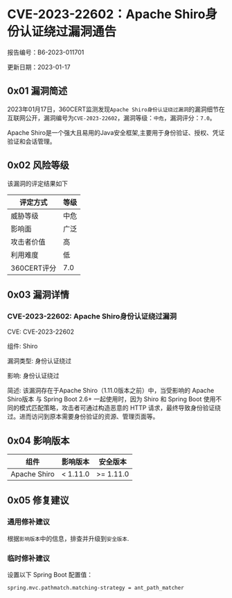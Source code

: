 # CVE-2023-22602：Apache Shiro身份认证绕过漏洞通告

报告编号：B6-2023-011701

更新日期：2023-01-17

## 0x01  漏洞简述

2023年01月17日，360CERT监测发现`Apache Shiro身份认证绕过漏洞`的漏洞细节在互联网公开，漏洞编号为`CVE-2023-22602`，漏洞等级：`中危`，漏洞评分：`7.0`。

Apache Shiro是一个强大且易用的Java安全框架,主要用于身份验证、授权、凭证验证和会话管理。

## 0x02  风险等级

该漏洞的评定结果如下

| 评定方式    | 等级 |
| ----------- | ---- |
| 威胁等级    | 中危 |
| 影响面      | 广泛 |
| 攻击者价值  | 高   |
| 利用难度    | 低   |
| 360CERT评分 | 7.0  |

## 0x03  漏洞详情

### CVE-2023-22602: Apache Shiro身份认证绕过漏洞

CVE: CVE-2023-22602

组件: Shiro

漏洞类型: 身份认证绕过

影响: 身份认证绕过

简述: 该漏洞存在于Apache Shiro（1.11.0版本之前）中，当受影响的 Apache Shiro版本 与 Spring Boot 2.6+ 一起使用时，因为 Shiro 和 Spring Boot 使用不同的模式匹配策略，攻击者可通过构造恶意的 HTTP 请求，最终导致身份验证绕过。进而访问到原本需要身份验证的资源、管理页面等。

## 0x04  影响版本

| 组件         | 影响版本 | 安全版本  |
| ------------ | -------- | --------- |
| Apache Shiro | < 1.11.0 | >= 1.11.0 |

## 0x05  修复建议

### 通用修补建议

根据`影响版本`中的信息，排查并升级到`安全版本`.

### 临时修补建议

设置以下 Spring Boot 配置值：

```
spring.mvc.pathmatch.matching-strategy = ant_path_matcher
```